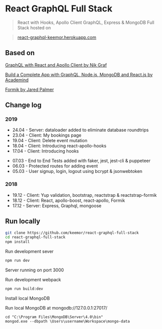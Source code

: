 # React GraphQL Full Stack

> React with Hooks, Apollo Client GraphQL, Express & MongoDB Full Stack hosted on

> [react-graphql-keemor.herokuapp.com](https://react-graphql-keemor.herokuapp.com/)

## Based on

[GraphQL with React and Apollo Client by Nik Graf](https://egghead.io/lessons/react-course-introduction-graphql-with-react-and-apollo-client)

[Build a Complete App with GraphQL, Node.js, MongoDB and React.js by Academind](https://www.youtube.com/watch?v=7giZGFDGnkc&list=PL55RiY5tL51rG1x02Yyj93iypUuHYXcB_)

[Formik by Jared Palmer](https://jaredpalmer.com/formik/docs/overview)

## Change log

### 2019

-   24.04 - Server: dataloader added to eliminate database roundtrips
-   23.04 - Client: My bookings page
-   19.04 - Client: Delete event mutation
-   18.04 - Client: Introducing react-apollo-hooks
-   17.04 - Client: Introducing hooks

*   07.03 - End to End Tests added with faker, jest, jest-cli & puppeteer
*   06.03 - Protected routes for adding event
*   05.03 - User signup, login, logout using bcrypt & jsonwebtoken

### 2018

-   19.12 - Client: Yup validation, bootstrap, reactstrap & reactstrap-formik
-   18.12 - Client: React, apollo-boost, react-apollo, Formik
-   17.12 - Server: Express, Graphql, mongoose

## Run locally

```sh
git clone https://github.com/keemor/react-graphql-full-stack
cd react-graphql-full-stack
npm install
```

Run development sever

```sh
npm run dev
```

Server running on port 3000

Run development webpack

```sh
npm run build:dev
```

Install local MongoDB

Run local MongoDB at mongodb://127.0.0.1:27017/

```
cd "C:\Program Files\MongoDB\Server\4.0\bin"
mongod.exe --dbpath \Users\username\Workspace\mongo-data
```
